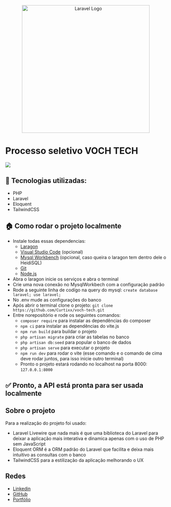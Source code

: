 <p align="center"><a href="https://laravel.com" target="_blank"><img src="https://raw.githubusercontent.com/laravel/art/master/logo-lockup/5%20SVG/2%20CMYK/1%20Full%20Color/laravel-logolockup-cmyk-red.svg" width="400" alt="Laravel Logo"></a></p>

# Processo seletivo VOCH TECH
<p>
<img src="http://img.shields.io/static/v1?label=STATUS&message=PRONTO%20PRA%20USO&color=GREEN&style=for-the-badge"/>
</p>

## :open_file_folder: Tecnologias utilizadas:
- PHP
- Laravel
- Eloquent
- TailwindCSS

## :house: Como rodar o projeto localmente
- Instale todas essas dependencias:
  - <a href="https://laragon.org/download/index.html">Laragon</a>
  - <a href="https://code.visualstudio.com/download">Visual Studio Code</a> (opcional)
  - <a href="https://dev.mysql.com/downloads/workbench/">Mysql Workbench</a> (opcional, caso queira o laragon tem dentro dele o HeidiSQL)
  - <a href="https://git-scm.com/download/win">Git</a>
  - <a href="https://nodejs.org/en/">Node.js</a>
- Abra o laragon inicie os serviços e abra o terminal
- Crie uma nova conexão no MysqlWorkbech com a configuração padrão
- Rode a seguinte linha de codígo na query do mysql: `create database laravel; use laravel;`
- No .env mude as configurações do banco
- Após abrir o terminal clone o projeto: `git clone https://github.com/Curtixx/voch-tech.git`
- Entre norepositório e rode os seguintes comandos:
  - `composer require` para instalar as dependências do composer
  - `npm ci` para instalar as dependências do vite.js
  - `npm run build` para buildar o projeto
  - `php artisan migrate` para criar as tabelas no banco
  - `php artisan db:seed` para popular o banco de dados
  - `php artisan serve` para executar o projeto
  - `npm run dev` para rodar o vite (esse comando e o comando de cima deve rodar juntos, para isso inicie outro terminal)
  - Pronto o projeto estará rodando no localhost na porta 8000: `127.0.0.1:8000`
## :white_check_mark: Pronto, a API está pronta para ser usada localmente

## Sobre o projeto
Para a realização do projeto foi usado:
  - Laravel Livewire que nada mais é que uma biblioteca do Laravel para deixar a aplicação mais interativa e dinamica apenas com o uso de PHP sem JavaScript
  - Eloquent ORM é a ORM padrão do Laravel que facilita e deixa mais intuitivo as consultas com o banco
  - TailwindCSS para a estilização da aplicação melhorando o UX 


## Redes
- <a href="https://www.linkedin.com/in/henrique-curtis-26325822a/">Linkedin</a>
- <a href="https://github.com/Curtixx">GitHub</a>
- <a href="https://portfolio-angular-js.vercel.app">Portfólio</a>
